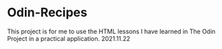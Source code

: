 # Odin-Recipes
This project is for me to use the HTML lessons I have learned in The Odin Project in a practical application.
2021.11.22